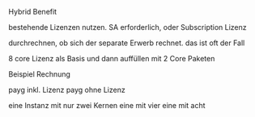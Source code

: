 

Hybrid Benefit 

bestehende Lizenzen nutzen. SA erforderlich, oder Subscription Lizenz

durchrechnen, ob sich der separate Erwerb rechnet. das ist oft der Fall

8 core Lizenz als Basis und dann auffüllen mit 2 Core Paketen

Beispiel Rechnung

payg inkl. Lizenz 
payg ohne Lizenz

eine Instanz mit nur zwei Kernen
eine mit vier
eine mit acht